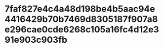 # 7faf827e4c4a48d198be4b5aac94e4416429b70b7469d8305187f907a8e296cae0cde6268c105a16fc4d12e391e903c903fb